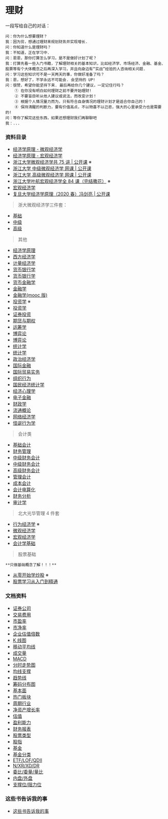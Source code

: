 # 理财

一段写给自己的对话：

```
问：你为什么想要理财？
我：因为穷，想通过理财来规划财务并实现增长.
问：你知道什么是理财吗？
我：不知道，正在学习中.
问：恩恩，那你打算怎么学习，是不是做好计划了呢？
我：打算先看一些入门书籍，了解理财相关的基本知识，比如经济学、市场经济、金融、基金、股票等有个大体概念之后再深入学习，并且向身边有“实战”经验的人咨询相关问题.
问：学习这些知识可不是一天两天的事，你做好准备了吗？
我：恩，想好了，不学永远不可能会. 会坚持的 UP!
问：很赞，希望你能坚持下来. 最后再给你几个建议，一定记住行吗？
    ① 在你没有明白如何理财之前不要开始理财!
    ② 不要盲目听从他人建议或说法，而改变计划！
    ③ 根据个人情况量力而为，只有符合自身情况的理财计划才是适合你自己的！
    ④ 保持清醒的判断力，要有价值高点，不以物喜不以己悲，强大的心里承受力也是需要的!
问：等你了解完这些东西，如果还想理财我们再聊聊吧
我：...
```

### 资料目录

- [经济学原理 - 微观经济学](#)
- [经济学原理 - 宏观经济学](#)
- [浙江大学微观经济学共 75 讲 | 公开课](https://www.bilibili.com/video/BV1us411W7U6?from=search&seid=1323118962756780269) ※
- [浙江大学 中级微观经济学 网课 | 公开课](https://www.bilibili.com/video/av87582759/?spm_id_from=333.788.b_636f6d6d656e74.6)
- [浙江大学 高级微观经济学 网课 | 公开课](https://www.bilibili.com/video/av87593642/?spm_id_from=333.788.b_636f6d6d656e74.7)
- [浙江大学叶航宏观经济学全 84 课（完结撒花）](https://www.bilibili.com/video/BV1Yx411x7Ba) ※
- [宏观经济学](https://www.bilibili.com/video/av62117298)
- [复旦大学经济学原理（2020 春）冯剑亮 | 公开课](https://www.bilibili.com/video/BV1Uk4y1R7DA?from=search&seid=7715030822278961667)

> 浙大微观经济学三件套：

- [基础](https://www.bilibili.com/video/av61995532)
- [中级](https://www.bilibili.com/video/av62097332)
- [高级](https://www.bilibili.com/video/av62092666)

> 其他

- [经济学原理](https://www.bilibili.com/video/av62120450)
- [西方经济学](https://www.bilibili.com/video/av77215354)
- [计量经济学](https://www.bilibili.com/video/av62274815)
- [货币银行学](https://www.bilibili.com/video/av77185905)
- [货币银行学](https://www.bilibili.com/video/av62117150)
- [货币金融学](https://www.bilibili.com/video/av78157710)
- [金融学](https://www.bilibili.com/video/av60362952)
- [金融学(mooc 版)](https://www.bilibili.com/video/av64305677)
- [投资学](https://www.bilibili.com/video/BV1C4411X7zU) ※
- [投资学](https://www.bilibili.com/video/av63111056)
- [证券投资](https://www.bilibili.com/video/av70848889)
- [期货与期权](https://www.bilibili.com/video/av76145731)
- [运筹学](https://www.bilibili.com/video/av64208304)
- [博弈论](https://www.bilibili.com/video/av70231706)
- [博弈论](https://www.bilibili.com/video/av65492291)
- [统计学](https://www.bilibili.com/video/av86649051)
- [统计学](https://www.bilibili.com/video/av62277098)
- [政治经济学](https://www.bilibili.com/video/av60209292)
- [国际金融](https://www.bilibili.com/video/av62475787)
- [国际贸易实务](https://www.bilibili.com/video/av79028566)
- [组织行为](https://www.bilibili.com/video/av62772659)
- [国民经济统计学](https://www.bilibili.com/video/av70757361)
- [经济心理学](https://www.bilibili.com/video/av60944014)
- [电子金融](https://www.bilibili.com/video/av69387335)
- [财政学](https://www.bilibili.com/video/av60804796)
- [流通概论](https://www.bilibili.com/video/av77100008)
- [网络经济学](https://www.bilibili.com/video/av62228580)
- [怪诞行为学](https://www.bilibili.com/video/BV16W411E7in)

> 会计类

- [基础会计](https://www.bilibili.com/video/av59980616)
- [财务管理](https://www.bilibili.com/video/av77063341)
- [中级财务会计](https://www.bilibili.com/video/av59989206)
- [中级财务会计](https://www.bilibili.com/video/av88261251)
- [高级财务会计](https://www.bilibili.com/video/av81718082)
- [管理会计](https://www.bilibili.com/video/av77065134)
- [成本会计](https://www.bilibili.com/video/av81718807)
- [会计电算化](https://www.bilibili.com/video/av81750461)
- [财务分析](https://www.bilibili.com/video/av77064751)
- [审计学](https://www.bilibili.com/video/av81694137)

> 北大光华管理 4 件套

- [行为经济学](https://www.bilibili.com/video/av77730757) ※
- [微观经济学](https://www.bilibili.com/video/av77736276)
- [宏观经济学](https://www.bilibili.com/video/av77739800)
- [会计学基础](https://www.bilibili.com/video/av77726704)

> 股票基础

    **只做基础概念了解！！！**

- [从零开始学炒股](https://www.bilibili.com/video/BV1D7411m7VV) ※
- [股票学习从入门到精通](https://www.bilibili.com/video/BV1ib411i7jg)

### 文档资料

- [证券公司](./docs/zhengquangongsi.md)
- [交易费用](./docs/jiaoyifeiyong.md)
- [市盈率](./docs/shiyinglv.md)
- [市净率](./docs/shijinglv.md)
- [企业估值倍数](./docs/ev-evitda.md)
- [K 线图](./docs/k-line-chart.md)
- [移动平均线](./docs/pingjunxian.md)
- [成交量](./docs/chengjiaoliang.md)
- [MACD](./docs/macd.md)
- [分时走势图](./docs/fenshisoushitu.md)
- [均线支撑](./docs/junxianzhicheng.md)
- [趋势线](./docs/qushixian.md)
- [筹码分布图](./docs/choumafenbutu.md)
- [基本面](./docs/jibenmian.md)
- [热门板块](./docs/remenbankuai.md)
- [周期行业](./docs/zhouqihangye.md)
- [净资产增长率](./docs/jingzichanzengzhanglv.md)
- [估值](./docs/guzhi.md)
- [盈利能力](./docs/yinglinengli.md)
- [财务报表](./docs/caiwubaobiao.md)
- [股票类型](./docs/gupiaoleixing.md)
- [股指](./docs/gupiaozhishu.md)
- [基金](./docs/jijin.md)
- [基金分类](./docs/jijinfenlei.md)
- [ETF/LOF/QDII](./docs/etf-lof-qd.md)
- [N/XR/XD/DR](./docs/n-xr-xd-dr.md)
- [委比/委量/量比](./docs/weibi-weiliang-liangbi.md)
- [内盘/外盘](./docs/neipan-waipan.md)
- [支撑位/阻力位](./docs/zhichengwei-zuliwei.md)

### 这些书告诉我的事

- [这些书告诉我的事](./think-more)
